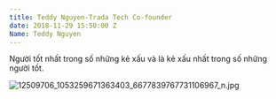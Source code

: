 ```yaml
---
title: Teddy Nguyen-Trada Tech Co-founder
date: 2018-11-29 15:50:00 Z
Name: Teddy Nguyen
---
```


Người tốt nhất trong số những kẻ xấu và là kẻ xấu nhất trong số những người tốt.

![12509706_1053259671363403_6677839767731106967_n.jpg](/uploads/12509706_1053259671363403_6677839767731106967_n.jpg)

